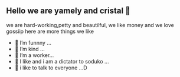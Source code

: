 ## Hello we are yamely and cristal 👋
we are hard-working,petty and beautilful, we like money and we love gossiip
here are more things we like

- 🔭 I’m funnny ...
- 🌱 I’m kind ...
- 👯 I’m a worker...
- 🤔 I like and i am a dictator to soduko ...
- 💬 i like to talk to everyone ...D
